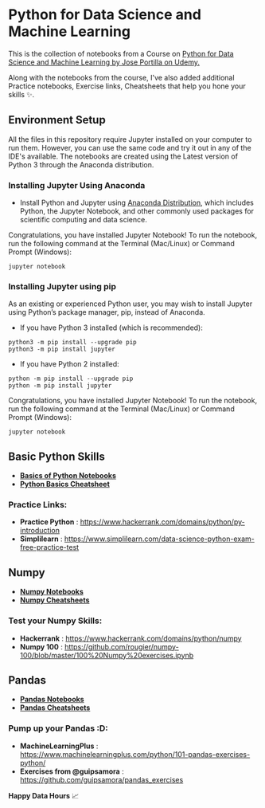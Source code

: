 # Python for Data Science and Machine Learning 

This is the collection of notebooks from a Course on [ Python for Data Science and Machine Learning by Jose Portilla on Udemy.](https://www.udemy.com/python-for-data-science-and-machine-learning-bootcamp/learn/v4/overview) <br>

Along with the notebooks from the course, I've also added additional Practice notebooks, Exercise links, Cheatsheets that help you hone your skills :sparkles:. 

## Environment Setup
All the files in this repository require Jupyter installed on your computer to run them. However, you can use the same code and try it out in any of the IDE's available. The notebooks are created using the Latest version of Python 3 through the Anaconda distribution.

### Installing Jupyter Using Anaconda

* Install Python and Jupyter using  [Anaconda Distribution](https://www.anaconda.com/download/), which includes Python, the Jupyter Notebook, and other commonly used packages for scientific computing and data science. <br>

Congratulations, you have installed Jupyter Notebook! To run the notebook, run the following command at the Terminal (Mac/Linux) or Command Prompt (Windows):

```
jupyter notebook 
```

### Installing Jupyter using pip
As an existing or experienced Python user, you may wish to install Jupyter using Python’s package manager, pip, instead of Anaconda.

* If you have Python 3 installed (which is recommended):
```
python3 -m pip install --upgrade pip
python3 -m pip install jupyter
```
* If you have Python 2 installed:
```
python -m pip install --upgrade pip
python -m pip install jupyter
```
Congratulations, you have installed Jupyter Notebook! To run the notebook, run the following command at the Terminal (Mac/Linux) or Command Prompt (Windows):
```
jupyter notebook
```
## Basic Python Skills
* **[Basics of Python Notebooks](https://github.com/sukeshpabba/Python-For-DataScience-Machine-Learning-Bootcamp-Udemy/tree/master/Python-Crash-Course)**
* **[Python Basics Cheatsheet](https://github.com/sukeshpabba/Python-For-DataScience-Machine-Learning-Bootcamp-Udemy/tree/master/Python-Crash-Course/Python%20Basics%20Cheatsheets)**

### Practice Links:
* **Practice Python** : https://www.hackerrank.com/domains/python/py-introduction <br>
* **Simplilearn**     : https://www.simplilearn.com/data-science-python-exam-free-practice-test 

## Numpy 
* **[Numpy Notebooks](https://github.com/sukeshpabba/Python-For-DataScience-Machine-Learning-Bootcamp-Udemy/tree/master/Python-for-Data-Analysis/NumPy)**
* **[Numpy Cheatsheets](https://github.com/sukeshpabba/Python-For-DataScience-Machine-Learning-Bootcamp-Udemy/tree/master/Python-for-Data-Analysis/NumPy/Numpy%20Cheatsheets)**
### Test your Numpy Skills:
* **Hackerrank**      : https://www.hackerrank.com/domains/python/numpy <br>
* **Numpy 100**       : https://github.com/rougier/numpy-100/blob/master/100%20Numpy%20exercises.ipynb

## Pandas 
* **[Pandas Notebooks](https://github.com/sukeshpabba/Python-For-DataScience-Machine-Learning-Bootcamp-Udemy/tree/master/Python-for-Data-Analysis/Pandas)**
* **[Pandas Cheatsheets](https://github.com/sukeshpabba/Python-For-DataScience-Machine-Learning-Bootcamp-Udemy/tree/master/Python-for-Data-Analysis/Pandas/Pandas%20Cheatsheet)**
### Pump up your Pandas :D:
* **MachineLearningPlus**        :   https://www.machinelearningplus.com/python/101-pandas-exercises-python/
* **Exercises from @guipsamora** :   https://github.com/guipsamora/pandas_exercises 

**Happy Data Hours** :chart_with_upwards_trend:
